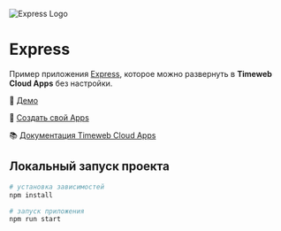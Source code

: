 ![Express Logo](https://st.timeweb.com/cloud-static/apps-logo/express.svg)

# Express



Пример приложения [Express](https://expressjs.com/), которое можно развернуть в **Timeweb Cloud Apps** без настройки.

:tada: [Демо](https://timeweb-cloud-app-example-express-e1cb.twc1.net)

:rocket: [Создать свой Apps](https://timeweb.cloud/my/apps/create)

:books: [Документация Timeweb Cloud Apps](https://timeweb.cloud/docs/apps)

## <a name="dev"></a>Локальный запуск проекта

```bash
# установка зависимостей
npm install

# запуск приложения
npm run start
```
